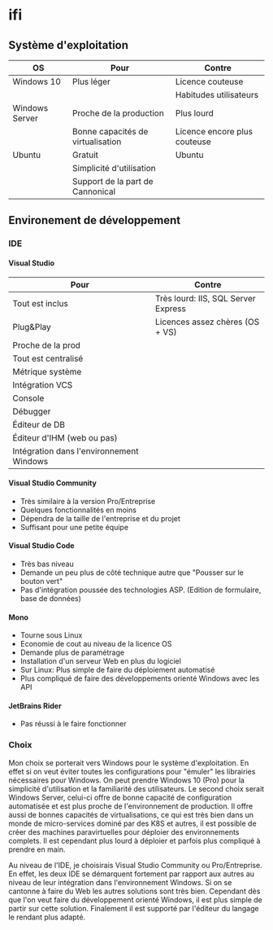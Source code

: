 # ifi

## Système d'exploitation

|**OS**|**Pour**|**Contre**|
|------|--------|----------|
|Windows 10|Plus léger| Licence couteuse|
|||Habitudes utilisateurs|
|Windows Server|Proche de la production|Plus lourd|
||Bonne capacités de virtualisation|Licence encore plus couteuse|
|Ubuntu|Gratuit|Ubuntu|
||Simplicité d'utilisation||
||Support de la part de Cannonical||

## Environement de développement

### IDE

#### Visual Studio

|**Pour**|**Contre**|
|--------|----------|
|Tout est inclus|Très lourd: IIS, SQL Server Express|
|Plug&Play| Licences assez chères (OS + VS)|
|Proche de la prod||
|Tout est centralisé||
|Métrique système||
|Intégration VCS||
|Console||
|Débugger||
|Éditeur de DB||
|Éditeur d'IHM (web ou pas) ||
|Intégration dans l'environnement Windows||

#### Visual Studio Community

* Très similaire à la version Pro/Entreprise
* Quelques fonctionnalités en moins
* Dépendra de la taille de l'entreprise et du projet
* Suffisant pour une petite équipe

#### Visual Studio Code

* Très bas niveau
* Demande un peu plus de côté technique autre que "Pousser sur le bouton vert"
* Pas d'intégration poussée des technologies ASP. (Edition de formulaire, base de données)

#### Mono

* Tourne sous Linux
* Economie de cout au niveau de la licence OS
* Demande plus de paramétrage
* Installation d'un serveur Web en plus du logiciel
* Sur Linux: Plus simple de faire du déploiement automatisé
* Plus compliqué de faire des développements orienté Windows avec les API

#### JetBrains Rider

* Pas réussi à le faire fonctionner

### Choix

Mon choix se porterait vers Windows pour le système d'exploitation. En effet si on veut éviter toutes les configurations pour "émuler" les librairies nécessaires pour Windows. On peut prendre Windows 10 (Pro) pour la simplicité d'utilisation et la familiarité des utilisateurs. Le second choix serait Windows Server, celui-ci offre de bonne capacité de configuration automatisée et est plus proche de l'environnement de production. Il offre aussi de bonnes capacités de virtualisations, ce qui est très bien dans un monde de micro-services dominé par des K8S et autres, il est possible de créer des machines paravirtuelles pour déploier des environnements complets. Il est cependant plus lourd à déploier et parfois plus compliqué à prendre en main.

Au niveau de l'IDE, je choisirais Visual Studio Community ou Pro/Entreprise. En effet, les deux IDE se démarquent fortement par rapport aux autres au niveau de leur intégration dans l'environnement Windows. Si on se cantonne à faire du  Web les autres solutions sont très bien. Cependant dès que l'on veut faire du développement orienté Windows, il est plus simple de partir sur cette solution. Finalement il est supporté par l'éditeur du langage le rendant plus adapté.
